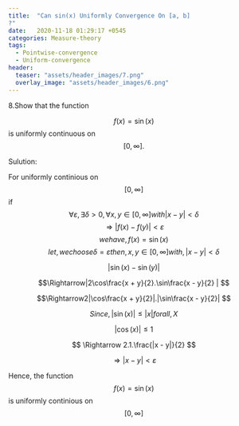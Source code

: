```yaml
---
title:  "Can sin(x) Uniformly Convergence On [a, b] 
?"
date:   2020-11-18 01:29:17 +0545
categories: Measure-theory
tags:
  - Pointwise-convergence
  - Uniform-convergence
header:
  teaser: "assets/header_images/7.png"
  overlay_image: "assets/header_images/6.png"
---
```






8.Show that the function


$$ f(x) = \sin(x) $$
 is uniformly continuous on 
 $$ [0, \infty].$$

Sulution:

For uniformly continious on 
$$ [ 0, \infty] $$ if 
$$ \forall \varepsilon, \exists \delta > 0 , \forall x , y \in  [0, \infty] with | x - y| < \delta 
$$
$$ \Rightarrow | f(x) - f(y) | < \varepsilon 
$$
$$ we have, f(x) = \sin(x) $$
$$ let, we choose \delta = \varepsilon then, x, y \in [0, \infty] with , |x - y | < \delta 
$$

$$ | \sin(x) - \sin(y) |$$

$$\Rightarrow|2\cos\frac{x + y}{2}.\sin\frac{x - y}{2} |
$$

$$\Rightarrow2|\cos\frac{x + y}{2}|.|\sin\frac{x - y}{2}|
$$

$$ Since , |\sin(x) | \leq |x| for all,  X 
$$

$$|\cos(x)| \leq 1 $$

$$ \Rightarrow 2.1.\frac{|x - y|}{2} $$

$$ \Rightarrow |x - y| < \varepsilon $$

Hence, the function $$ f(x) = \sin(x) $$ is uniformly continious on $$ [0, \infty] $$